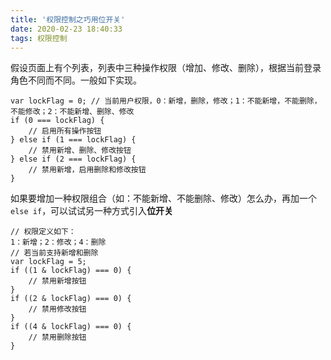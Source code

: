 ```yaml
---
title: '权限控制之巧用位开关'
date: 2020-02-23 18:40:33
tags: 权限控制
---
```


假设页面上有个列表，列表中三种操作权限（增加、修改、删除），根据当前登录角色不同而不同。一般如下实现。

```
var lockFlag = 0; // 当前用户权限，0：新增，删除，修改；1：不能新增，不能删除，不能修改；2：不能新增、删除、修改
if (0 === lockFlag) {
    // 启用所有操作按钮
} else if (1 === lockFlag) {
    // 禁用新增、删除、修改按钮
} else if (2 === lockFlag) {
    // 禁用新增，启用删除和修改按钮
}
```

如果要增加一种权限组合（如：不能新增、不能删除、修改）怎么办，再加一个`else if`，可以试试另一种方式引入**位开关**

```
// 权限定义如下：
1：新增；2：修改；4：删除
// 若当前支持新增和删除
var lockFlag = 5; 
if ((1 & lockFlag) === 0) {
    // 禁用新增按钮
}
if ((2 & lockFlag) === 0) {
    // 禁用修改按钮
}
if ((4 & lockFlag) === 0) {
    // 禁用删除按钮
}
```